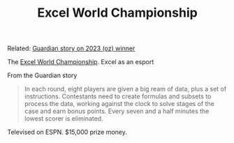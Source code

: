 ﻿---
tags: teaching, excel, mathematics, society
title: Excel World Championship
type: note
---
Related: [Guardian story on 2023 (oz) winner](https://www.theguardian.com/australia-news/2023/dec/15/you-didnt-just-succeed-you-exceled-sydney-man-dubbed-the-annihilator-wins-excel-world-championship)

The [Excel World Championship](https://fmworldcup.com/excel-esports/microsoft-excel-world-championship/). Excel as an esport

From the Guardian story
 
> In each round, eight players are given a big ream of data, plus a set of instructions. Contestants need to create formulas and subsets to process the data, working against the clock to solve stages of the case and earn bonus points. Every seven and a half minutes the lowest scorer is eliminated.

Televised on ESPN. $15,000 prize money.